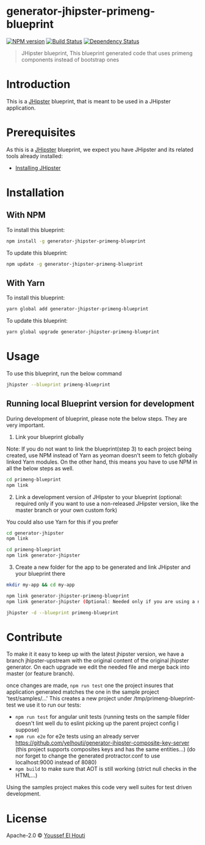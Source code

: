 # generator-jhipster-primeng-blueprint
[![NPM version][npm-image]][npm-url] [![Build Status][travis-image]][travis-url] [![Dependency Status][daviddm-image]][daviddm-url]
> JHipster blueprint, This blueprint generated code that uses primeng components instead of bootstrap ones

# Introduction

This is a [JHipster](https://www.jhipster.tech/) blueprint, that is meant to be used in a JHipster application.

# Prerequisites

As this is a [JHipster](https://www.jhipster.tech/) blueprint, we expect you have JHipster and its related tools already installed:

- [Installing JHipster](https://www.jhipster.tech/installation/)

# Installation

## With NPM

To install this blueprint:

```bash
npm install -g generator-jhipster-primeng-blueprint
```

To update this blueprint:

```bash
npm update -g generator-jhipster-primeng-blueprint
```

## With Yarn

To install this blueprint:

```bash
yarn global add generator-jhipster-primeng-blueprint
```

To update this blueprint:

```bash
yarn global upgrade generator-jhipster-primeng-blueprint
```

# Usage

To use this blueprint, run the below command

```bash
jhipster --blueprint primeng-blueprint
```


## Running local Blueprint version for development

During development of blueprint, please note the below steps. They are very important.

1. Link your blueprint globally 

Note: If you do not want to link the blueprint(step 3) to each project being created, use NPM instead of Yarn as yeoman doesn't seem to fetch globally linked Yarn modules. On the other hand, this means you have to use NPM in all the below steps as well.

```bash
cd primeng-blueprint
npm link
```

2. Link a development version of JHipster to your blueprint (optional: required only if you want to use a non-released JHipster version, like the master branch or your own custom fork)

You could also use Yarn for this if you prefer

```bash
cd generator-jhipster
npm link

cd primeng-blueprint
npm link generator-jhipster
```

3. Create a new folder for the app to be generated and link JHipster and your blueprint there

```bash
mkdir my-app && cd my-app

npm link generator-jhipster-primeng-blueprint
npm link generator-jhipster (Optional: Needed only if you are using a non-released JHipster version)

jhipster -d --blueprint primeng-blueprint

```

# Contribute

To make it it easy to keep up with the latest jhipster version, we have a branch jhipster-upstream with the original content of the original jhipster generator.
On each upgrade we edit the needed file and merge back into master (or feature branch).

once changes are made, `npm run test` one the project insures that application generated matches the one in the sample project 'test/samples/...'
This creates a new project under /tmp/primeng-blueprint-test we use it to run our tests:
- `npm run test` for angular unit tests (running tests on the sample filder doesn't lint well du to eslint picking up the parent project config I suppose)
- `npm run e2e` for e2e tests using an already server https://github.com/yelhouti/generator-jhipster-composite-key-server (this project supports composites keys and has the same entities...) (do nor forget to change the generated protractor.conf to use localhost:9000 instead of 8080)
- `npm build` to make sure that AOT is still working (strict null checks in the HTML...)

Using the samples project makes this code very well suites for test driven development.

# License

Apache-2.0 © [Youssef El Houti](https://elhouti.com)


[npm-image]: https://img.shields.io/npm/v/generator-jhipster-primeng-blueprint.svg
[npm-url]: https://npmjs.org/package/generator-jhipster-primeng-blueprint
[travis-image]: https://travis-ci.org/yelhouti/generator-jhipster-primeng-blueprint.svg?branch=master
[travis-url]: https://travis-ci.org/yelhouti/generator-jhipster-primeng-blueprint
[daviddm-image]: https://david-dm.org/yelhouti/generator-jhipster-primeng-blueprint.svg?theme=shields.io
[daviddm-url]: https://david-dm.org/yelhouti/generator-jhipster-primeng-blueprint
